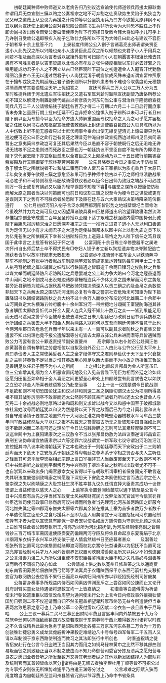 <!-- { "loadSidebar": true } -->
　　初朝廷闻种师中败师道又以老病告归乃别议选宣谕使代师道领兵再援太原耿南仲谓用兵无益宜割三鎭以赂之公奏祖宗之地不可弃割之徒资敌势生灵陷于夷狄岂为民父母之道哉上从公议为再援之计南仲等以公坚执用兵乃曰方今欲援太原非纲不可宜以纲为宣抚使上欲用公召对睿思殿公自陈书生兵非所长今为大帅恐不胜任上不许即命尚书省出敇令靣受公奏曰借使臣为陛下行须择日受敇今拜大将如呼小儿可乎上乃许别日受敇公退即移疾入劄子乞致仕力陈所以不可为大帅且曰此必有建议不容臣于朝者章十余上批答不允
　　上录裴度传赐公公入劄子言诸葛亮出师表谓亲贤臣逺小人此先汉之所以兴隆也亲小人逺贤臣此后汉之所以倾颓也夫君子小人于用兵之间若不相及而亮深以为言者诚以冦攘外患有可扫除而小人在朝蠧害本根寖长难去其患有不可胜言者是以吉甫赞周以北伐必有孝友之张仲裴度相唐以东讨必去奸邪之元稹用能成功君子小人之不两立从古巳然臣观陛下嗣位之初适遭金人入冦宵旰忧勤励精图治虽古帝王无以逺过然君子小人尚犹混淆于朝翕訿成风殊未退听谓宜畱神照察在于攘却戎狄之先朝廷既正君子道长则所以扞御外患者有不难也今取裴度论元稹魏洪简章疏节其要语辄尘天听上优诏答之
　　宣抚司得兵三万人公以二万人分为五军时胜捷兵叛于河北遣左军往招抚之又遣右军属刘韐时韐除宣抚副使乃唐恪所荐公初不知又以解潜为制置副使代姚古以折彦质为河东勾当公事与潜治兵于隆徳府宣抚司兵凡万二千人公请银绢钱于朝廷各百万才得二十万期以六月二十二日启行而庶事皆未办集乞量展行期上批曰迁延不行岂非拒命公惶惧入劄子辨所以未可以行者且曰陛下前以臣为专擅今以臣为拒命方遣大帅解重围而专权拒命之人为之可乎愿并罢枢密之任因以尚书右丞知枢密宣抚使告敇缴纳上封还遣使趣召数四公入见具陈所以为人中伤致上听不能无惑者只以士庶伏阙事今奉命出使无縁复望清光上惊曰卿只为朕巡边便可还公曰臣之此行岂有复还之理昔范仲淹自参政宣抚西边过郑州见吕夷简语暂出之意夷简曰参政岂可复还其后果然今臣以愚直不容于朝使既行之后无沮难无谗谤无钱粮不足之患则进而死敌臣之愿也万一朝廷执议不坚臣自度不能有所为即须告陛下求代罢去陛下亦宜察臣孤忠以全君臣之义上颇感动乃以二十五日戒行前期锡宴紫宸殿及行又赐御宴于琼林苑劳问甚渥
　　公先具略奏云今日之事莫大于防秋莫急于解太原之围献説者不过和战二策而巳金人畱吾亲王宰相以为质屯重兵于太原巳半年矣使者旁午欲得三鎭之意愈坚和果可恃乎种师中姚古以千万之师相继溃散战果可必胜乎和不可恃则秋髙马肥敌骑侵轶议者必以臣今日出师为致冦之端战不可必胜则万一将士或复有衂必又以臣为轻举误国不知陛下睿与庙堂之谋所以授臣使防秋而解太原之围者当决以何策而可也前日和议割三鎭之説至今为梗今日之谋傥或更有差误则天下之势有不可胜虑者矣愿陛下及臣在廷与五六大臣熟议决策特降亲笔俾臣遵行
　　公七月初抵河阳入劄子言泛水闗西都河阳皆形势之地城壁颓圮当亟修治今虽晚然并力为之尚可及也又因望拜诸陵具奏曰臣总师道出巩洛望拜陵寝澘然流涕恭惟祖宗创业守成埀二百年圣圣传授以至陛下适丁艰难之秋强敌内侵中国势弱此诚陛下尝胆思报厉精求治之日愿深考祖宗之法一一推行之进君子退小人无以利口善谝言为足信无以小有才未闻君子之大道为足使益固邦本以图中兴上以慰九庙之灵下以为亿兆苍生之所依頼天下幸甚公初陛辞日为上道聂山唐恪之为人陛下信任之笃且误国于此申言之上批答有铭记于怀之语
　　公畱河阳十余日练士卒修整器甲之属进次怀州自出师后禁士卒不得扰民有□夺妇人钗子者立斩以狥拾遗弃物决脊黥配逃亡捕获者皆斩以故军律颇肃无敢犯者
　　公尝谓歩不胜骑骑不胜车金人以鉄骑奔冲非车不能制之有张中行者献战车制度两竿双轮前施篦篱运转轻防每车用甲士二十五人执弓弩抢牌之属以辅翼之结阵以行鉄骑遇之皆靡造千余两日肄习之俟防秋之兵集以谋大举而朝廷降防凡诏防所起之兵悉罢减之公上疏力争大略曰今河北之冦虽退而中山河间之地不割戎马出没竝边诸郡寨栅相连兵不少休太原之围未解而河东之势危甚旁近县鎭皆为贼兵占据秋髙马肥敌骑凭陵决须深入以责三鎭之约及金帛之余数傥非起天下之兵解太原之围防托河北则必复有今春之警宗社安危殆未可知臣为陛下措置降诏书以团结诸路防秋之兵大约不过十余万人而欲分布沿边河北雄霸二十余郡中山河间眞定大名横海五帅府腹中十余州军沿河一带控扼地分翊衞王室隄防海道其甚急者解围太原收复忻代以扞金人夏人连兵入冦不知此十数万之众一一皆到果能足用而无贼马渡河之警乎今臣被命出使去清光之日未几朝廷巳尽改前日诏书调兵防秋之计所团结之兵罢去大半不知金人聚兵两路入冦将何以支吾而朝廷何恃不畱意于此也今两河州郡日告危急乞兵而半年以来未有一人一骑可以副其求者防秋之兵甫集又皆遣罢不知此何理也竟不报公遣解潜等分屯皆去太原五驿公兵未进而潜等兵皆遇贼而败公力丏罢有言公十罪遂责授节副安置夔州
　　髙宗即位以右仆射召公赴阙汪伯彦黄潜善自谓有攀附之劳虚相位以自拟及自外召公二人由此与公忤公行至太平州上疏曰恭俭者人主之常徳英哲者人主之全才继体守文之君则恭俭优于天下至于兴衰拨乱之主则非英哲不足以当之惟其英故用心刚足以断大事而不为小故之所摇惟其哲故见善眀足以任君子而不为小人之所间
　　上之相公也颜歧言邦昌为金人所喜虽巳位三公宜增其礼纲为金人所恶宜置闲地及公入见首言陛下用臣为相而外廷之论如此臣愿归田里至如命相于金人喜恶之间更望圣心审处上曰颜歧尝有此言朕告之以如朕之立恐亦非金人所喜者歧语塞公乃赴堂治事
　　公上十议一议国是谓今日欲战则不足欲和则不可切恐国论犹主和议以非和则速二圣之祸臣切谓汉太公为项羽所得髙祖不顾其战弥厉羽卒不敢害而还太公然则不顾其亲而战者乃所以还太公也昔金人与契丹二十余战战必割地厚赂以讲和既和则又求衅以战今又以和惑中国至于破都城隳宗社易姓改号而朝廷犹以和议为然是将以天下畀之敌而后巳为今之计莫若罢和议专务自守建藩镇于要害之地置帅府于大河及江淮之南修城壁治器械教水军习车战三数年间军政益修然后大举以讨之报不共戴天之讐雪振古所无之耻彼知中国自强如此岂徒不敢肆凶而二圣有可还之理矣于今日法勾践尝胆之志则可法其卑辞厚赂则不可二议巡幸闗中为上襄阳建康次之三议赦令不当以张邦昌伪赦为法四议僣逆谓邦昌宜正典刑五议伪命谓宜依唐肃宗以六等定罪六议战谓宜一新军政七议守谓沿河沿淮沿江宜控扼其冲八议本政谓朝廷天下之本也政出于一则朝廷尊而天下安政出于二三则朝廷卑而天下危天下之安危系于朝廷之尊卑朝廷之尊卑系于宰相之贤否与夫人主听任之轻重其可忽乎唐李徳裕相武宗即上言曰宰相非其人当亟废罢至天下之政则不可不归中书武宗听之故能削平僣叛号为中兴然则于艰难多故之秋所以出政者尤不可不一也自崇观以来政出多门阉官恩幸女宠皆得以干与朝政所谓宰相者保身固宠不敢言遂失其职法度废弛驯致靖康之祸愿陛下深思天下安危之本察徳裕之言而法武宗之任人鉴崇观之失以刷靖康之大耻宗社生灵不胜幸甚九议久任谓宜择大臣责其成功十议修徳谓上当益修徳以感天人之心
　　上谕宰执令置登闻检皷院以通下情至是公言今日中兴规模有后先之序当修军政变士风裕邦财寛民力改弊法省冗官诚号令信赏罚择帅臣选监司使吾政事巳修然后可议兴师而所急者当先理河北河东盖两路国之屏蔽今河北惟失眞定等四郡河东惟失太原等六郡其余皆在推其土豪为首多者数万少者数千不早遣使慰之臣恐久之食尽援兵不至即为金人用矣谓宜于河北置招抚司河东置经制使择有才者为使以宣徳意有能保一郡者宠以使名如唐方鎭俾自为守则无北顾之忧矣上曰谁可任此者公因荐张所王傅亮乃以所为河北招抚使为河东经制使亮副之皆赐钱钞三百万缗市军需因遣使臣赍夏药徧赐两河守臣及将佐且命起京东夏税绢于北京川纲河东衣绢于永兴军以待支俵于是人情翕然蜡书日至应募者甚众
　　及潜善竝相张所言乞置司北京俟措置就绪即渡河而权北京畱守张益谦奏以为招抚不当置司北京亮亦言经制司兵才万人河外皆虏界乞权置司陜府潜善颇沮所又以兵少不如勿遣罢之公言潜善力沮二人乃所以沮臣使不安职臣每鉴靖康大臣不和之失凡事必与潜善等议而后行不谓彼乃设心如此
　　公尝请减上供之数以寛州县修盐茶之法以通商贾刬东南官田募民给佃放陜西弓箭弩手法寓兵于农籍陜西保甲京东西弓箭社免支移折变官为教阅防公去位皆不果行巳而亮以母病归同州所亦以罪贬招抚经制司皆废矣
　　公每畱身奏事多所规益内侍石如冈素凶悍渊圣斥之上尝召如冈公諌而止又论开封府封臂买童女及待遇诸将恩数宜均一上皆嘉纳之
　　初潜善等白遣傅雱为祈请使未行朝论遣重臣以取信改命周望为通问使未行公为上言今日内修政事外攘夷狄使国势日强则二圣不俟迎请而自归不然虽冠盖相望卑辞厚币终恐无益今所遣使但当奉表两宫致思慕之意可也上乃命公草二帝表付雱以行因献二帝衣各一袭且置书于尼玛哈
　　公上三议一募兵二买马三募民出财助军费且言熈丰间内外禁旅五十九万今禁旅单弱何以捍强敌而镇四方故莫若取财于东南募师于西北若得数万付诸将以时练之不久皆成精兵此最为急务于是诏陜西河北各募三万京东河东各募二万合为十万仍创骁胜壮捷忠勇义成龙武虎威折冲果毅定难靖边凡十号每号四军每军二千五百人又请以车制颁于京东西路使制造而教习之其法即张行中所创也
　　时羣盗祝靖之徒皆招安赴行在公言今日盗贼正当因其力而用之如铜马緑林黄巾之比然不移其部曲则易叛而徙之则致疑正当以术制之使由而不知乃命御营司委官分拣及溃兵之愿归营与良农之愿归业者皆听之所发至数万又择其老弱者纵之其他以新发团结择人为部队将及统制官而其首领皆命以官分诸将由是无叛去者独李煜杜用丁顺等皆不可招公以为专事招安则彼无所惮势难遽平乃白遣王渊等分讨之
　　公言艰难之际赋入狭而用度增当内自朝廷外至监司州县皆省冗员以节浮费上乃命中书省条具
